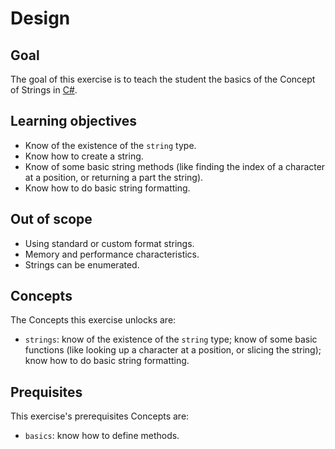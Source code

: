 # Design

## Goal

The goal of this exercise is to teach the student the basics of the Concept of Strings in [C#][docs.microsoft.com-string].

## Learning objectives

- Know of the existence of the `string` type.
- Know how to create a string.
- Know of some basic string methods (like finding the index of a character at a position, or returning a part the string).
- Know how to do basic string formatting.

## Out of scope

- Using standard or custom format strings.
- Memory and performance characteristics.
- Strings can be enumerated.

## Concepts

The Concepts this exercise unlocks are:

- `strings`: know of the existence of the `string` type; know of some basic functions (like looking up a character at a position, or slicing the string); know how to do basic string formatting.

## Prequisites

This exercise's prerequisites Concepts are:

- `basics`: know how to define methods.

[docs.microsoft.com-string]: https://docs.microsoft.com/en-us/dotnet/api/system.string?view=netcore-3.1
